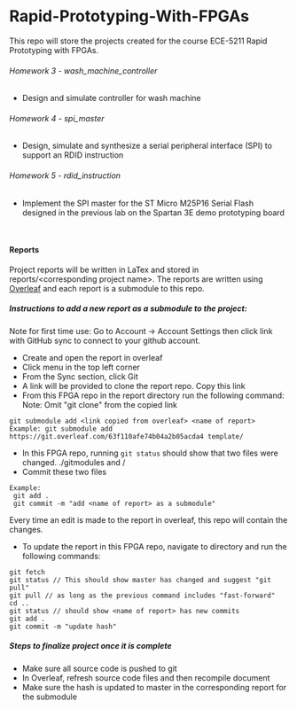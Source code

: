 # Rapid-Prototyping-With-FPGAs

This repo will store the projects created for the course ECE-5211 Rapid Prototyping with FPGAs.

###### Homework 3 - wash_machine_controller
* Design and simulate controller for wash machine
###### Homework 4 - spi_master
* Design, simulate and synthesize a serial peripheral interface (SPI) to support an RDID instruction
###### Homework 5 - rdid_instruction
* Implement the SPI master for the ST Micro M25P16 Serial Flash designed in the previous lab on the Spartan 3E demo prototyping board
    
 <br>

 #### Reports
Project reports will be written in LaTex and stored in reports/\<corresponding project name>. The reports are written using [Overleaf](https://www.overleaf.com) and each report is a submodule to this repo.<br>
##### Instructions to add a new report as a submodule to the project:
Note for first time use: Go to Account -> Account Settings then click link with GitHub sync to connect to your github account. 
* Create and open the report in overleaf
* Click menu in the top left corner
* From the Sync section, click Git
* A link will be provided to clone the report repo. Copy this link
* From this FPGA repo in the report directory run the following command:
Note: Omit "git clone" from the copied link
```
git submodule add <link copied from overleaf> <name of report>
Example: git submodule add https://git.overleaf.com/63f110afe74b04a2b05acda4 template/
``` 
* In this FPGA repo, running `git status` should show that two files were changed. ./gitmodules and <name of report>/
* Commit these two files
```
Example:
 git add .
 git commit -m "add <name of report> as a submodule"
```
 Every time an edit is made to the report in overleaf, this repo will contain the changes. 
 * To update the report in this FPGA repo, navigate to <name of report> directory and run the following commands: 
 ```
git fetch 
git status // This should show master has changed and suggest "git pull"
git pull // as long as the previous command includes "fast-forward"
cd ..
git status // should show <name of report> has new commits
git add .
git commit -m "update hash"
 ``` 

##### Steps to finalize project once it is complete
* Make sure all source code is pushed to git
* In Overleaf, refresh source code files and then recompile document
* Make sure the hash is updated to master in the corresponding report for the submodule

